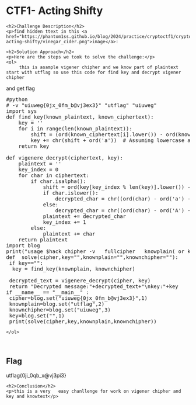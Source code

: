 <title>CTF1- Acting Shifty</title>

<!DOCTYPE html>
<html>

<body>
    <h1>CTF1- Acting Shifty</h1>

    <h2>Challenge Description</h2>
    <p>find hidden ttext in this <a href="https://phantom1ss.github.io/blog/2024/practice/cryptoctf1/crypto-acting-shifty/vinegar_cider.png">image</a>:

 
</p>
 
    <h2>Solution Approach</h2>
    <p>Here are the steps we took to solve the challenge:</p>
    <ol>
         this is asample vigener chipher and we know part of plaintext start with utflag so use this code for find key and decrypt vigener chipher
and get flag
<pre>
#python 
# -v "uiuweg{0jx_0fm_b@vj3ex3}" "utflag" "uiuweg"
import sys
def find_key(known_plaintext, known_ciphertext):
    key = ''
    for i in range(len(known_plaintext)):
        shift = (ord(known_ciphertext[i].lower()) - ord(known_plaintext[i].lower())) % 26
        key += chr(shift + ord('a'))  # Assuming lowercase alphabet
    return key

def vigenere_decrypt(ciphertext, key):
    plaintext = ''
    key_index = 0
    for char in ciphertext:
        if char.isalpha():
            shift = ord(key[key_index % len(key)].lower()) - ord('a')
            if char.islower():
                decrypted_char = chr((ord(char) - ord('a') - shift) % 26 + ord('a'))
            else:
                decrypted_char = chr((ord(char) - ord('A') - shift) % 26 + ord('A'))
            plaintext += decrypted_char
            key_index += 1
        else:
            plaintext += char
    return plaintext
import blog
print("usage $hack chipher -v   fullcipher   knowplain( or key)    knowncipher ") 
def  solve(cipher,key="",knownplain="",knownchipher=""):
 if key=="":
  key = find_key(knownplain, knownchipher)
 
 decrypted_text = vigenere_decrypt(cipher, key)
 return "Decrypted message:"+decrypted_text+"\nkey:"+key
if __name__ == "__main__" :
 cipher=blog.set("uiuweg{0jx_0fm_b@vj3ex3}",1)
 knownplain=blog.set("utflag",2)
 knownchipher=blog.set("uiuweg",3)
 key=blog.set("",1)
 print(solve(cipher,key,knownplain,knownchipher))
</pre>
    
    </ol>
<br>
    <h2>Flag</h2>
    <p class="flag">utflag{0ji_0qb_x@vj3pi3}
</p>

    <h2>Conclusion</h2>
    <p>this is a very   easy chanllenge for work on vigener chipher and key and knowtext</p>
</body>
</html>


